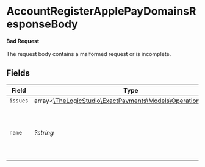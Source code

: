 # AccountRegisterApplePayDomainsResponseBody

**Bad Request**\
\
The request body contains a malformed request or is incomplete.



## Fields

| Field                                                                                              | Type                                                                                               | Required                                                                                           | Description                                                                                        |
| -------------------------------------------------------------------------------------------------- | -------------------------------------------------------------------------------------------------- | -------------------------------------------------------------------------------------------------- | -------------------------------------------------------------------------------------------------- |
| `issues`                                                                                           | array<[\TheLogicStudio\ExactPayments\Models\Operations\Issues](../../Models/Operations/Issues.md)> | :heavy_minus_sign:                                                                                 | N/A                                                                                                |
| `name`                                                                                             | *?string*                                                                                          | :heavy_minus_sign:                                                                                 | The error type. It has a fixed value of `ZodError` for `400 Bad Request`.                          |
